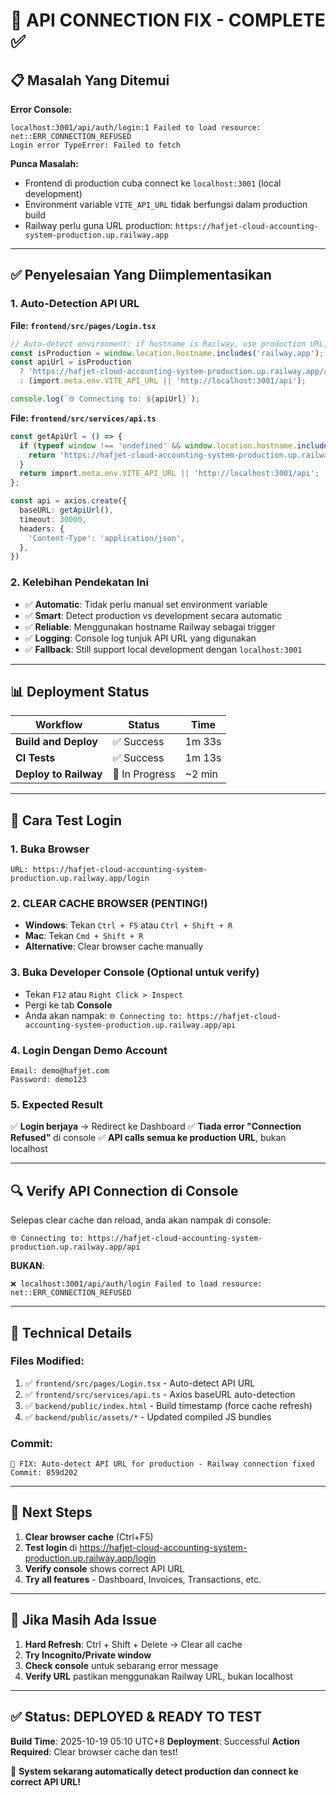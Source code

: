 # 🔧 API CONNECTION FIX - COMPLETE ✅

## 📋 Masalah Yang Ditemui

**Error Console:**
```
localhost:3001/api/auth/login:1 Failed to load resource: net::ERR_CONNECTION_REFUSED
Login error TypeError: Failed to fetch
```

**Punca Masalah:**
- Frontend di production cuba connect ke `localhost:3001` (local development)
- Environment variable `VITE_API_URL` tidak berfungsi dalam production build
- Railway perlu guna URL production: `https://hafjet-cloud-accounting-system-production.up.railway.app`

---

## ✅ Penyelesaian Yang Diimplementasikan

### 1. **Auto-Detection API URL**

**File: `frontend/src/pages/Login.tsx`**
```typescript
// Auto-detect environment: if hostname is Railway, use production URL, else localhost
const isProduction = window.location.hostname.includes('railway.app');
const apiUrl = isProduction 
  ? 'https://hafjet-cloud-accounting-system-production.up.railway.app/api'
  : (import.meta.env.VITE_API_URL || 'http://localhost:3001/api');

console.log(`🌐 Connecting to: ${apiUrl}`);
```

**File: `frontend/src/services/api.ts`**
```typescript
const getApiUrl = () => {
  if (typeof window !== 'undefined' && window.location.hostname.includes('railway.app')) {
    return 'https://hafjet-cloud-accounting-system-production.up.railway.app/api';
  }
  return import.meta.env.VITE_API_URL || 'http://localhost:3001/api';
};

const api = axios.create({
  baseURL: getApiUrl(),
  timeout: 30000,
  headers: {
    'Content-Type': 'application/json',
  },
})
```

### 2. **Kelebihan Pendekatan Ini**
- ✅ **Automatic**: Tidak perlu manual set environment variable
- ✅ **Smart**: Detect production vs development secara automatic
- ✅ **Reliable**: Menggunakan hostname Railway sebagai trigger
- ✅ **Logging**: Console log tunjuk API URL yang digunakan
- ✅ **Fallback**: Still support local development dengan `localhost:3001`

---

## 📊 Deployment Status

| Workflow | Status | Time |
|----------|--------|------|
| **Build and Deploy** | ✅ Success | 1m 33s |
| **CI Tests** | ✅ Success | 1m 13s |
| **Deploy to Railway** | 🔄 In Progress | ~2 min |

---

## 🧪 Cara Test Login

### 1. **Buka Browser**
```
URL: https://hafjet-cloud-accounting-system-production.up.railway.app/login
```

### 2. **CLEAR CACHE BROWSER** (PENTING!)
- **Windows**: Tekan `Ctrl + F5` atau `Ctrl + Shift + R`
- **Mac**: Tekan `Cmd + Shift + R`
- **Alternative**: Clear browser cache manually

### 3. **Buka Developer Console** (Optional untuk verify)
- Tekan `F12` atau `Right Click > Inspect`
- Pergi ke tab **Console**
- Anda akan nampak: `🌐 Connecting to: https://hafjet-cloud-accounting-system-production.up.railway.app/api`

### 4. **Login Dengan Demo Account**
```
Email: demo@hafjet.com
Password: demo123
```

### 5. **Expected Result**
✅ **Login berjaya** → Redirect ke Dashboard
✅ **Tiada error "Connection Refused"** di console
✅ **API calls semua ke production URL**, bukan localhost

---

## 🔍 Verify API Connection di Console

Selepas clear cache dan reload, anda akan nampak di console:

```
🌐 Connecting to: https://hafjet-cloud-accounting-system-production.up.railway.app/api
```

**BUKAN**:
```
❌ localhost:3001/api/auth/login Failed to load resource: net::ERR_CONNECTION_REFUSED
```

---

## 📝 Technical Details

### Files Modified:
1. ✅ `frontend/src/pages/Login.tsx` - Auto-detect API URL
2. ✅ `frontend/src/services/api.ts` - Axios baseURL auto-detection
3. ✅ `backend/public/index.html` - Build timestamp (force cache refresh)
4. ✅ `backend/public/assets/*` - Updated compiled JS bundles

### Commit:
```
🔧 FIX: Auto-detect API URL for production - Railway connection fixed
Commit: 859d202
```

---

## 🎯 Next Steps

1. **Clear browser cache** (Ctrl+F5)
2. **Test login** di https://hafjet-cloud-accounting-system-production.up.railway.app/login
3. **Verify console** shows correct API URL
4. **Try all features** - Dashboard, Invoices, Transactions, etc.

---

## 🚨 Jika Masih Ada Issue

1. **Hard Refresh**: Ctrl + Shift + Delete → Clear all cache
2. **Try Incognito/Private window**
3. **Check console** untuk sebarang error message
4. **Verify URL** pastikan menggunakan Railway URL, bukan localhost

---

## ✅ Status: DEPLOYED & READY TO TEST

**Build Time**: 2025-10-19 05:10 UTC+8
**Deployment**: Successful
**Action Required**: Clear browser cache dan test!

🎉 **System sekarang automatically detect production dan connect ke correct API URL!**

